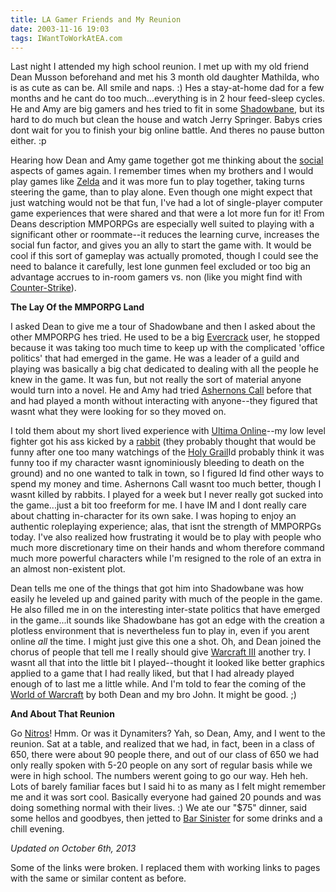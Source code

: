 ```yaml
---
title: LA Gamer Friends and My Reunion
date: 2003-11-16 19:03
tags: IWantToWorkAtEA.com
---
```

Last night I attended my high school reunion. I met up with my old friend Dean Musson beforehand and met his 3 month old daughter Mathilda, who is as cute as can be. All smile and naps. :) Hes a stay-at-home dad for a few months and he cant do too much...everything is in 2 hour feed-sleep cycles. He and Amy are big gamers and hes tried to fit in some [Shadowbane][1], but its hard to do much but clean the house and watch Jerry Springer. Babys cries dont wait for you to finish your big online battle. And theres no pause button either. :p

Hearing how Dean and Amy game together got me thinking about the [social][2] aspects of games again. I remember times when my brothers and I would play games like [Zelda][3] and it was more fun to play together, taking turns steering the game, than to play alone. Even though one might expect that just watching would not be that fun, I've had a lot of single-player computer game experiences that were shared and that were a lot more fun for it! From Deans description MMPORPGs are especially well suited to playing with a significant other or roommate--it reduces the learning curve, increases the social fun factor, and gives you an ally to start the game with. It would be cool if this sort of gameplay was actually promoted, though I could see the need to balance it carefully, lest lone gunmen feel excluded or too big an advantage accrues to in-room gamers vs. non (like you might find with [Counter-Strike][4]).

**The Lay Of the MMPORPG Land**

I asked Dean to give me a tour of Shadowbane and then I asked about the other MMPORPG hes tried. He used to be a big [Evercrack][5] user, he stopped because it was taking too much time to keep up with the complicated 'office politics' that had emerged in the game. He was a leader of a guild and playing was basically a big chat dedicated to dealing with all the people he knew in the game. It was fun, but not really the sort of material anyone would turn into a novel. He and Amy had tried [Ashernons Call][6] before that and had played a month without interacting with anyone--they figured that wasnt what they were looking for so they moved on.

I told them about my short lived experience with [Ultima Online][7]--my low level fighter got his ass kicked by a [rabbit][8] (they probably thought that would be funny after one too many watchings of the [Holy Grail][9]Id probably think it was funny too if my character wasnt ignominiously bleeding to death on the ground) and no one wanted to talk in town, so I figured Id find other ways to spend my money and time. Ashernons Call wasnt too much better, though I wasnt killed by rabbits. I played for a week but I never really got sucked into the game...just a bit too freeform for me. I have IM and I dont really care about chatting in-character for its own sake. I was hoping to enjoy an authentic roleplaying experience; alas, that isnt the strength of MMPORPGs today. I've also realized how frustrating it would be to play with people who much more discretionary time on their hands and whom therefore command much more powerful characters while I'm resigned to the role of an extra in an almost non-existent plot.

Dean tells me one of the things that got him into Shadowbane was how easily he leveled up and gained parity with much of the people in the game. He also filled me in on the interesting inter-state politics that have emerged in the game...it sounds like Shadowbane has got an edge with the creation a plotless environment that is nevertheless fun to play in, even if you arent online *all* the time. I might just give this one a shot. Oh, and Dean joined the chorus of people that tell me I really should give [Warcraft III][10] another try. I wasnt all that into the little bit I played--thought it looked like better graphics applied to a game that I had really liked, but that I had already played enough of to last me a little while. And I'm told to fear the coming of the [World of Warcraft][11] by both Dean and my bro John. It might be good. ;)

**And About That Reunion**

Go [Nitros][12]! Hmm. Or was it Dynamiters? Yah, so Dean, Amy, and I went to the reunion. Sat at a table, and realized that we had, in fact, been in a class of 650, there were about 90 people there, and out of our class of 650 we had only really spoken with 5-20 people on any sort of regular basis while we were in high school. The numbers werent going to go our way. Heh heh. Lots of barely familiar faces but I said hi to as many as I felt might remember me and it was sort cool. Basically everyone had gained 20 pounds and was doing something normal with their lives. :) We ate our "$75" dinner, said some hellos and goodbyes, then jetted to [Bar Sinister][13] for some drinks and a chill evening.

*Updated on October 6th, 2013*

Some of the links were broken. I replaced them with working links to pages with the same or similar content as before.

 [1]: http://www.metacritic.com/games/platforms/pc/shadowbane/
 [2]: /ea-qa-and-the-life.html
 [3]: http://en.wikipedia.org/wiki/The_Legend_of_Zelda_(video_game)
 [4]: http://en.wikipedia.org/wiki/Counter-Strike
 [5]: http://www.metacritic.com/games/platforms/pc/everquest/
 [6]: http://www.metacritic.com/games/platforms/pc/everquest/
 [7]: http://www.metacritic.com/game/pc/ultima-online-third-dawn
 [8]: http://www.penny-arcade.com/comic/2003/11/12
 [9]: http://www.metacritic.com/movie/monty-python-and-the-holy-grail
 [10]: http://www.metacritic.com/game/pc/warcraft-iii-reign-of-chaos
 [11]: http://en.wikipedia.org/wiki/World_of_Warcraft
 [12]: http://glendalehigh.com/
 [13]: http://www.barsinister.net/

